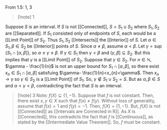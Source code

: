 From 1.5: 1, 3

>[!note] 1
>
Suppose $S$ is an interval. If $S$ is not [[Connected]], $S=S_{1}\cup S_{2}$ where $S_{1},S_{2}$ are [[Separated]]. If $S_{1}$ consisted only of endpoints of $S$, each would be a [[Limit Point]] of $S_{2}$. Thus $S_{1},S_{2}$ [[Intersects]] the [[Interior]] of $S$. Let $\alpha\in S_{1},\beta\in S_{2}$ be [[Interior]] points of $S$. Since $\alpha≠\beta$, assume $\alpha<\beta$. Let $\gamma=\sup\{S_{1}\cap[\alpha,\beta]\}$, so $\alpha≤\gamma≤\beta$. If $\gamma\in S_{1}$ then $\gamma<\beta$ and $(\gamma,\beta]\subseteq S_{2}$. But this implies that $\gamma$ is a [[Limit Point]] of $S_{2}$. Suppose that $\gamma\in S_{2}$. For $n\in \mathbb{N}$, $\gamma - \frac{1}{n}$ is not an upper bound for $S_{1}\cap[\alpha,\beta]$, so there exist $x_{n}\in S_{1}\cap[\alpha,\beta]$ satisfuing $\gamma- \frac{1}{n}<x_{n}<\gamma$. Then $x_{n}\rightarrow \gamma$ so $\gamma\in S_{2}$ is a [[Limit Point]] of $S_{1}$. So, $\gamma\notin S_{1}\cup S_{2}=S$. But as $\alpha,\beta\in S$ and $\alpha<\gamma<\beta$, contradicting the fact that $S$ is an interval.


>[!note] 3
Note: $f(X)\subseteq\{1,-1\}$. Suppose that $f$ is not constant. Then, there exist $x,y\in X$ such that $f(x)≠f(y)$. Without loss of generality, assume that $f(x)=1$ and $f(y)=-1$. Then, $f(X)=\{1,-1\}$. But, $f(X)$ is not [[Connected]] as [[Intervals are Connected in R]]. As $X$ is [[Connected]], this contradicts the fact that $f$ is [[Continuous]], as stated by the [[Intermediate Value Theorem]]. So, $f$ must be constant.